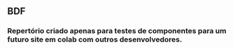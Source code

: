 ## BDF

### Repertório criado apenas para testes de componentes para um futuro site em colab com outros desenvolvedores.
